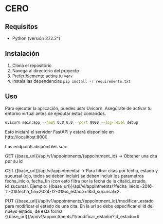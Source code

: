 # CERO

## Requisitos

- Python (versión 3.12.2^)

## Instalación

1. Clona el repositorio
2. Navega al directorio del proyecto
4. Preferiblemente activa tu `venv`
3. Instala las dependencias `pip install -r requirements.txt`

## Uso

Para ejecutar la aplicación, puedes usar Uvicorn. Asegúrate de activar tu entorno virtual antes de ejecutar estos comandos.

```bash
uvicorn main:app --host 0.0.0.0 --port 8000 --log-level debug
```

Esto iniciará el servidor FastAPI y estará disponible en http://localhost:8000.

Los endpoints disponibles son:

GET {{base_url}}/api/v1/appointments/{appointment_id} -> Obtener una cita por su id

GET {{base_url}}/api/vi/appintments/ -> Para filtrar citas por fecha, estado y sucursal (ojo, todos se deben incluir) se deben incluir los parametros  fecha_inicio, fecha_fin (con esto filtra por la fecha de la cita)id_estado, id_sucursal. Ejemplo:  {{base_url}}/api/vi/appintments/?fecha_inicio=2016-11-01&fecha_fin=2024-12-01&id_estado=1&id_sucursal=2

PUT {{base_url}}/api/v1/appointments/{appointment_id}/modificar_estado para modificar el estado de una cita. En la url se debe especificar el id del nuevo estado, de esta forma {{base_url}}/api/v1/appointments/1/modificar_estado/?id_estado=# 
